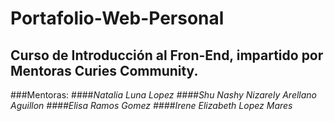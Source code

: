 # Portafolio-Web-Personal

## Curso de Introducción al Fron-End, impartido por Mentoras Curies Community.

###Mentoras:
####*Natalia Luna Lopez
####*Shu Nashy Nizarely Arellano Aguillon*
####*Elisa Ramos Gomez*
####*Irene Elizabeth Lopez Mares**


